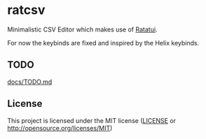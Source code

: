 # ratcsv

Minimalistic CSV Editor which makes use of [Ratatui](https://ratatui.rs).

For now the keybinds are fixed and inspired by the Helix keybinds.

## TODO

[docs/TODO.md](docs/TODO.md)

## License

This project is licensed under the MIT license ([LICENSE] or <http://opensource.org/licenses/MIT>)

[LICENSE]: ./LICENSE
